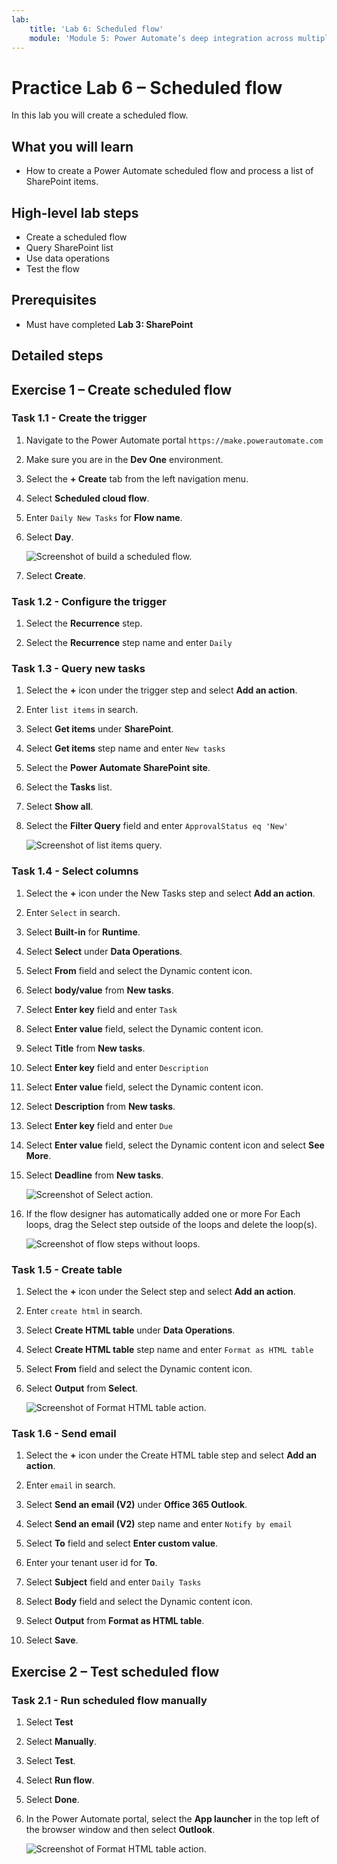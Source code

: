 ```yaml
---
lab:
    title: 'Lab 6: Scheduled flow'
    module: 'Module 5: Power Automate’s deep integration across multiple data sources'
---
```


# Practice Lab 6 – Scheduled flow

In this lab you will create a scheduled flow.

## What you will learn

- How to create a Power Automate scheduled flow and process a list of SharePoint items.

## High-level lab steps

- Create a scheduled flow
- Query SharePoint list
- Use data operations
- Test the flow
  
## Prerequisites

- Must have completed **Lab 3: SharePoint**

## Detailed steps

## Exercise 1 – Create scheduled flow

### Task 1.1 - Create the trigger

1. Navigate to the Power Automate portal `https://make.powerautomate.com`

1. Make sure you are in the **Dev One** environment.

1. Select the **+ Create** tab from the left navigation menu.

1. Select **Scheduled cloud flow**.

1. Enter `Daily New Tasks` for **Flow name**.

1. Select **Day**.

    ![Screenshot of build a scheduled flow.](../media/build-scheduled-flow.png)

1. Select **Create**.


### Task 1.2 - Configure the trigger

1. Select the **Recurrence** step.

1. Select the **Recurrence** step name and enter `Daily`


### Task 1.3 - Query new tasks

1. Select the **+** icon under the trigger step and select **Add an action**.

1. Enter `list items` in search.

1. Select **Get items** under **SharePoint**.

1. Select **Get items** step name and enter `New tasks`

1. Select the **Power Automate SharePoint site**.

1. Select the **Tasks** list.

1. Select **Show all**.

1. Select the **Filter Query** field and enter `ApprovalStatus eq 'New'`

    ![Screenshot of list items query.](../media/list-items.png)


### Task 1.4 - Select columns

1. Select the **+** icon under the New Tasks step and select **Add an action**.

1. Enter `Select` in search.

1. Select **Built-in** for **Runtime**.

1. Select **Select** under **Data Operations**.

1. Select **From** field and select the Dynamic content icon.

1. Select **body/value** from **New tasks**.

1. Select **Enter key** field and enter `Task`

1. Select **Enter value** field, select the Dynamic content icon.

1. Select **Title** from **New tasks**.

1. Select **Enter key** field and enter `Description`

1. Select **Enter value** field, select the Dynamic content icon.

1. Select **Description** from **New tasks**.

1. Select **Enter key** field and enter `Due`

1. Select **Enter value** field, select the Dynamic content icon and select **See More**.

1. Select **Deadline** from **New tasks**.

    ![Screenshot of Select action.](../media/select-action.png)

1. If the flow designer has automatically added one or more For Each loops, drag the Select step outside of the loops and delete the loop(s).

    ![Screenshot of flow steps without loops.](../media/flow-without-loops.png)


### Task 1.5 - Create table

1. Select the **+** icon under the Select step and select **Add an action**.

1. Enter `create html` in search.

1. Select **Create HTML table** under **Data Operations**.

1. Select **Create HTML table** step name and enter `Format as HTML table`

1. Select **From** field and select the Dynamic content icon.

1. Select **Output** from **Select**.

    ![Screenshot of Format HTML table action.](../media/format-html-action.png)


### Task 1.6 - Send email

1. Select the **+** icon under the Create HTML table step and select **Add an action**.

1. Enter `email` in search.

1. Select **Send an email (V2)** under **Office 365 Outlook**.

1. Select **Send an email (V2)** step name and enter `Notify by email`

1. Select **To** field and select **Enter custom value**.

1. Enter your tenant user id for **To**.

1. Select **Subject** field and enter `Daily Tasks`

1. Select **Body** field and select the Dynamic content icon.

1. Select **Output** from **Format as HTML table**.

1. Select **Save**.


## Exercise 2 – Test scheduled flow

### Task 2.1 - Run scheduled flow manually

1. Select **Test**

1. Select **Manually**.

1. Select **Test**.

1. Select **Run flow**.

1. Select **Done**.

1. In the Power Automate portal, select the **App launcher** in the top left of the browser window and then select **Outlook**.

    ![Screenshot of Format HTML table action.](../media/daily-tasks-email.png)

